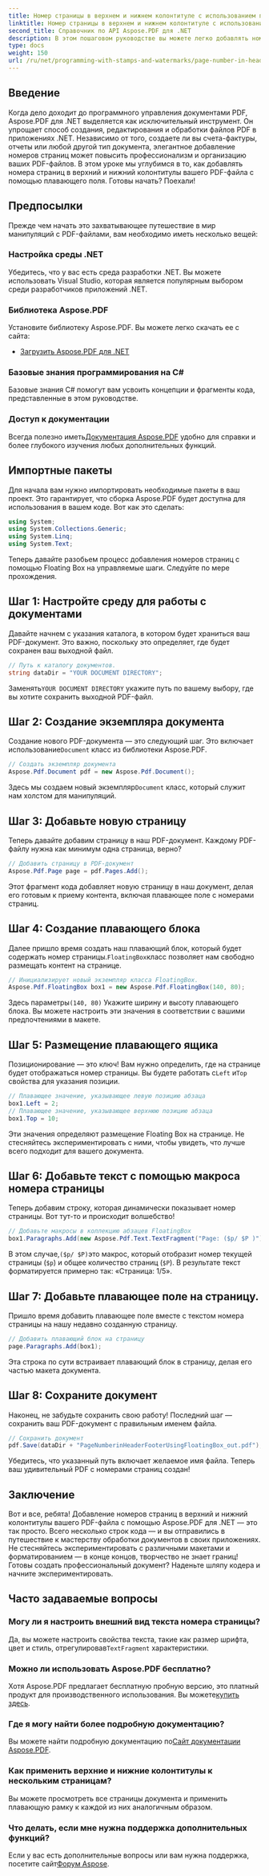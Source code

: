 ```yaml
---
title: Номер страницы в верхнем и нижнем колонтитуле с использованием плавающего поля
linktitle: Номер страницы в верхнем и нижнем колонтитуле с использованием плавающего поля
second_title: Справочник по API Aspose.PDF для .NET
description: В этом пошаговом руководстве вы можете легко добавлять номера страниц в верхний и нижний колонтитулы PDF-файла с помощью плавающего поля в Aspose.PDF для .NET.
type: docs
weight: 150
url: /ru/net/programming-with-stamps-and-watermarks/page-number-in-header-footer-using-floating-box/
---
```

## Введение

Когда дело доходит до программного управления документами PDF, Aspose.PDF для .NET выделяется как исключительный инструмент. Он упрощает способ создания, редактирования и обработки файлов PDF в приложениях .NET. Независимо от того, создаете ли вы счета-фактуры, отчеты или любой другой тип документа, элегантное добавление номеров страниц может повысить профессионализм и организацию ваших PDF-файлов. В этом уроке мы углубимся в то, как добавлять номера страниц в верхний и нижний колонтитулы вашего PDF-файла с помощью плавающего поля. Готовы начать? Поехали!

## Предпосылки

Прежде чем начать это захватывающее путешествие в мир манипуляций с PDF-файлами, вам необходимо иметь несколько вещей:

### Настройка среды .NET
Убедитесь, что у вас есть среда разработки .NET. Вы можете использовать Visual Studio, которая является популярным выбором среди разработчиков приложений .NET.

### Библиотека Aspose.PDF
Установите библиотеку Aspose.PDF. Вы можете легко скачать ее с сайта:

- [Загрузить Aspose.PDF для .NET](https://releases.aspose.com/pdf/net/)

### Базовые знания программирования на C#
Базовые знания C# помогут вам усвоить концепции и фрагменты кода, представленные в этом руководстве.

### Доступ к документации
 Всегда полезно иметь[Документация Aspose.PDF](https://reference.aspose.com/pdf/net/) удобно для справки и более глубокого изучения любых дополнительных функций.

## Импортные пакеты

Для начала вам нужно импортировать необходимые пакеты в ваш проект. Это гарантирует, что сборка Aspose.PDF будет доступна для использования в вашем коде. Вот как это сделать:

```csharp
using System;
using System.Collections.Generic;
using System.Linq;
using System.Text;
```

Теперь давайте разобьем процесс добавления номеров страниц с помощью Floating Box на управляемые шаги. Следуйте по мере прохождения.

## Шаг 1: Настройте среду для работы с документами

Давайте начнем с указания каталога, в котором будет храниться ваш PDF-документ. Это важно, поскольку это определяет, где будет сохранен ваш выходной файл.

```csharp
// Путь к каталогу документов.
string dataDir = "YOUR DOCUMENT DIRECTORY";
```

 Заменять`YOUR DOCUMENT DIRECTORY` укажите путь по вашему выбору, где вы хотите сохранить выходной PDF-файл.

## Шаг 2: Создание экземпляра документа

 Создание нового PDF-документа — это следующий шаг. Это включает использование`Document` класс из библиотеки Aspose.PDF.

```csharp
// Создать экземпляр документа
Aspose.Pdf.Document pdf = new Aspose.Pdf.Document();
```
 Здесь мы создаем новый экземпляр`Document` класс, который служит нам холстом для манипуляций.

## Шаг 3: Добавьте новую страницу

Теперь давайте добавим страницу в наш PDF-документ. Каждому PDF-файлу нужна как минимум одна страница, верно?

```csharp
// Добавить страницу в PDF-документ
Aspose.Pdf.Page page = pdf.Pages.Add();
```
Этот фрагмент кода добавляет новую страницу в наш документ, делая его готовым к приему контента, включая плавающее поле с номерами страниц.

## Шаг 4: Создание плавающего блока

 Далее пришло время создать наш плавающий блок, который будет содержать номер страницы.`FloatingBox`класс позволяет нам свободно размещать контент на странице.

```csharp
// Инициализирует новый экземпляр класса FloatingBox.
Aspose.Pdf.FloatingBox box1 = new Aspose.Pdf.FloatingBox(140, 80);
```
 Здесь параметры`(140, 80)` Укажите ширину и высоту плавающего блока. Вы можете настроить эти значения в соответствии с вашими предпочтениями в макете.

## Шаг 5: Размещение плавающего ящика

 Позиционирование — это ключ! Вам нужно определить, где на странице будет отображаться номер страницы. Вы будете работать с`Left` и`Top` свойства для указания позиции.

```csharp
// Плавающее значение, указывающее левую позицию абзаца
box1.Left = 2;
// Плавающее значение, указывающее верхнюю позицию абзаца
box1.Top = 10;
```
Эти значения определяют размещение Floating Box на странице. Не стесняйтесь экспериментировать с ними, чтобы увидеть, что лучше всего подходит для вашего документа.

## Шаг 6: Добавьте текст с помощью макроса номера страницы

Теперь добавим строку, которая динамически показывает номер страницы. Вот тут-то и происходит волшебство!

```csharp
// Добавьте макросы в коллекцию абзацев FloatingBox
box1.Paragraphs.Add(new Aspose.Pdf.Text.TextFragment("Page: ($p/ $P )"));
```
 В этом случае,`($p/ $P)`это макрос, который отобразит номер текущей страницы (`$p`) и общее количество страниц (`$P`). В результате текст форматируется примерно так: «Страница: 1/5».

## Шаг 7: Добавьте плавающее поле на страницу.

Пришло время добавить плавающее поле вместе с текстом номера страницы на нашу недавно созданную страницу.

```csharp
// Добавить плавающий блок на страницу
page.Paragraphs.Add(box1);
```
Эта строка по сути встраивает плавающий блок в страницу, делая его частью макета документа. 

## Шаг 8: Сохраните документ

Наконец, не забудьте сохранить свою работу! Последний шаг — сохранить ваш PDF-документ с правильным именем файла.

```csharp
// Сохранить документ
pdf.Save(dataDir + "PageNumberinHeaderFooterUsingFloatingBox_out.pdf");
```
Убедитесь, что указанный путь включает желаемое имя файла. Теперь ваш удивительный PDF с номерами страниц создан! 

## Заключение

Вот и все, ребята! Добавление номеров страниц в верхний и нижний колонтитулы вашего PDF-файла с помощью Aspose.PDF для .NET — это так просто. Всего несколько строк кода — и вы отправились в путешествие к мастерству обработки документов в своих приложениях. Не стесняйтесь экспериментировать с различными макетами и форматированием — в конце концов, творчество не знает границ! Готовы создать профессиональный документ? Наденьте шляпу кодера и начните экспериментировать.

## Часто задаваемые вопросы

### Могу ли я настроить внешний вид текста номера страницы?  
 Да, вы можете настроить свойства текста, такие как размер шрифта, цвет и стиль, отрегулировав`TextFragment` характеристики.

### Можно ли использовать Aspose.PDF бесплатно?  
 Хотя Aspose.PDF предлагает бесплатную пробную версию, это платный продукт для производственного использования. Вы можете[купить здесь](https://purchase.aspose.com/buy).

### Где я могу найти более подробную документацию?  
 Вы можете найти подробную документацию по[Сайт документации Aspose.PDF](https://reference.aspose.com/pdf/net/).

### Как применить верхние и нижние колонтитулы к нескольким страницам?  
Вы можете просмотреть все страницы документа и применить плавающую рамку к каждой из них аналогичным образом.

### Что делать, если мне нужна поддержка дополнительных функций?  
Если у вас есть дополнительные вопросы или вам нужна поддержка, посетите сайт[Форум Aspose](https://forum.aspose.com/c/pdf/10).